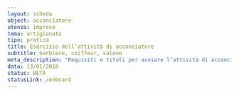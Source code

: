 ```yaml
---
layout: scheda
object: acconciatore
utenza: imprese
tema: artigianato
tipo: pratica
title: Esercizio dell’attività di acconciatore
subtitle: barbiere, coiffeur, salone
meta_description: "Requisiti e titoli per avviare l’attività di acconciatore"
data: 13/01/2018
status: BETA
statusLink: /onboard
---
```


